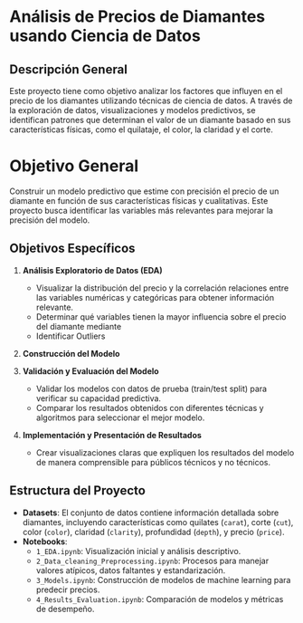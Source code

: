 # Análisis de Precios de Diamantes usando Ciencia de Datos

## Descripción General
Este proyecto tiene como objetivo analizar los factores que influyen en el precio de los diamantes utilizando técnicas de ciencia de datos. A través de la exploración de datos, visualizaciones y modelos predictivos, se identifican patrones que determinan el valor de un diamante basado en sus características físicas, como el quilataje, el color, la claridad y el corte.


# Objetivo General

Construir un modelo predictivo que estime con precisión el precio de un diamante en función de sus características físicas y cualitativas. Este proyecto busca identificar las variables más relevantes para mejorar la precisión del modelo.

## Objetivos Específicos

1. **Análisis Exploratorio de Datos (EDA)**
   - Visualizar la distribución del precio y la correlación relaciones entre las variables numéricas y categóricas para obtener información relevante.
   - Determinar qué variables tienen la mayor influencia sobre el precio del diamante mediante
   - Identificar Outliers

3. **Construcción del Modelo**

4. **Validación y Evaluación del Modelo**
   - Validar los modelos con datos de prueba (train/test split) para verificar su capacidad predictiva.
   - Comparar los resultados obtenidos con diferentes técnicas y algoritmos para seleccionar el mejor modelo.

5. **Implementación y Presentación de Resultados**
   - Crear visualizaciones claras que expliquen los resultados del modelo de manera comprensible para públicos técnicos y no técnicos.




## Estructura del Proyecto

- **Datasets**: El conjunto de datos contiene información detallada sobre diamantes, incluyendo características como quilates (`carat`), corte (`cut`), color (`color`), claridad (`clarity`), profundidad (`depth`), y precio (`price`). 
- **Notebooks**:
  - `1_EDA.ipynb`: Visualización inicial y análisis descriptivo.
  - `2_Data_cleaning_Preprocessing.ipynb`: Procesos para manejar valores atípicos, datos faltantes y estandarización.
  - `3_Models.ipynb`: Construcción de modelos de machine learning para predecir precios.
  - `4_Results_Evaluation.ipynb`: Comparación de modelos y métricas de desempeño.

